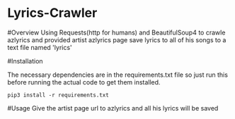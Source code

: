 # Lyrics-Crawler

#Overview
Using Requests(http for humans) and BeautifulSoup4 to crawle azlyrics and provided artist azlyrics page save lyrics to all of his songs to a text file named 'lyrics'

#Installation

The necessary dependencies are in the requirements.txt file so just run this before running the actual code to get them installed.

``
pip3 install -r requirements.txt
``

#Usage
Give the artist page url to azlyrics and all his lyrics will be saved  

